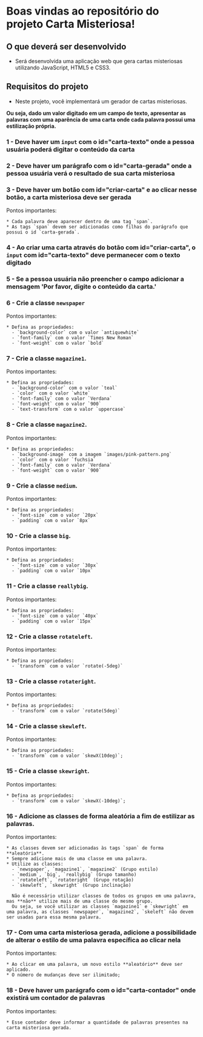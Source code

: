 # Boas vindas ao repositório do projeto Carta Misteriosa!

## O que deverá ser desenvolvido

- Será desenvolvida uma aplicação web que gera cartas misteriosas utilizando JavaScript, HTML5 e CSS3. 

## Requisitos do projeto

* Neste projeto, você implementará um gerador de cartas misteriosas.

**Ou seja, dado um valor digitado em um campo de texto, apresentar as palavras com uma aparência de uma carta onde cada palavra possui uma estilização própria.** 

### 1 - Deve haver um `input` com o id=\"carta-texto\" onde a pessoa usuária poderá digitar o conteúdo da carta


### 2 - Deve haver um parágrafo com o id=\"carta-gerada\" onde a pessoa usuária verá o resultado de sua carta misteriosa

### 3 - Deve haver um botão com id=\"criar-carta\" e ao clicar nesse botão, a carta misteriosa deve ser gerada

  Pontos importantes:

    * Cada palavra deve aparecer dentro de uma tag `span`.
    * As tags `span` devem ser adicionadas como filhas do parágrafo que possui o id `carta-gerada`.

### 4 - Ao criar uma carta através do botão com id="criar-carta", o `input` com id="carta-texto" deve permanecer com o texto digitado

### 5 - Se a pessoa usuária não preencher o campo adicionar a mensagem 'Por favor, digite o conteúdo da carta.'

### 6 - Crie a classe `newspaper`

  Pontos importantes:

    * Defina as propriedades:
      - `background-color` com o valor `antiquewhite`
      - `font-family` com o valor `Times New Roman`
      - `font-weight` com o valor `bold`

### 7 - Crie a classe `magazine1`.

  Pontos importantes:

    * Defina as propriedades:
      - `background-color` com o valor `teal`
      - `color` com o valor `white`
      - `font-family` com o valor `Verdana`
      - `font-weight` com o valor `900`
      - `text-transform` com o valor `uppercase`

### 8 - Crie a classe `magazine2`.

  Pontos importantes:

    * Defina as propriedades:
      - `background-image` com a imagem `images/pink-pattern.png`
      - `color` com o valor `fuchsia`
      - `font-family` com o valor `Verdana`
      - `font-weight` com o valor `900`

### 9 - Crie a classe `medium`.

  Pontos importantes:

    * Defina as propriedades:
      - `font-size` com o valor `20px`
      - `padding` com o valor `8px`

### 10 - Crie a classe `big`.

  Pontos importantes:

    * Defina as propriedades:
      - `font-size` com o valor `30px`
      - `padding` com o valor `10px`

### 11 - Crie a classe `reallybig`.

  Pontos importantes:

    * Defina as propriedades:
      - `font-size` com o valor `40px`
      - `padding` com o valor `15px`

### 12 - Crie a classe `rotateleft`.

  Pontos importantes:

    * Defina as propriedades:
      - `transform` com o valor `rotate(-5deg)`

### 13 - Crie a classe `rotateright`.

  Pontos importantes:

    * Defina as propriedades:
      - `transform` com o valor `rotate(5deg)`

### 14 - Crie a classe `skewleft`.

  Pontos importantes:

    * Defina as propriedades:
      - `transform` com o valor `skewX(10deg)`;

### 15 - Crie a classe `skewright`.

  Pontos importantes:

    * Defina as propriedades:
      - `transform` com o valor `skewX(-10deg)`;

### 16 - Adicione as classes de forma aleatória a fim de estilizar as palavras.

  Pontos importantes:

    * As classes devem ser adicionadas às tags `span` de forma **aleatória**.
    * Sempre adicione mais de uma classe em uma palavra.
    * Utilize as classes:
      - `newspaper`, `magazine1`, `magazine2` (Grupo estilo)
      - `medium`, `big`, `reallybig` (Grupo tamanho)
      - `rotateleft`, `rotateright` (Grupo rotação)
      - `skewleft`, `skewright` (Grupo inclinação)

      Não é necessário utilizar classes de todos os grupos em uma palavra, mas **não** utilize mais de uma classe do mesmo grupo.
      Ou seja, se você utilizar as classes `magazine1` e `skewright` em uma palavra, as classes `newspaper`, `magazine2`, `skeleft` não devem ser usadas para essa mesma palavra.

### 17 - Com uma carta misteriosa gerada, adicione a possibilidade de alterar o estilo de uma palavra específica ao clicar nela

  Pontos importantes:

    * Ao clicar em uma palavra, um novo estilo **aleatório** deve ser aplicado.
    * O número de mudanças deve ser ilimitado;

### 18 - Deve haver um parágrafo com o id=\"carta-contador\" onde existirá um contador de palavras

  Pontos importantes:

    * Esse contador deve informar a quantidade de palavras presentes na carta misteriosa gerada.
